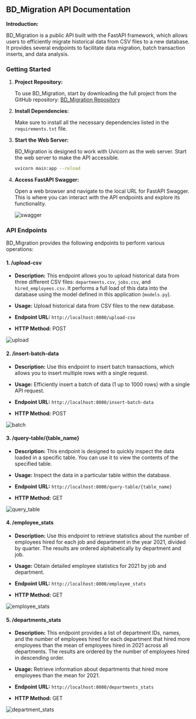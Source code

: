 ## BD_Migration API Documentation

**Introduction:**

BD_Migration is a public API built with the FastAPI framework, which allows users to efficiently migrate historical data from CSV files to a new database. It provides several endpoints to facilitate data migration, batch transaction inserts, and data analysis.

### Getting Started

1. **Project Repository:**

   To use BD_Migration, start by downloading the full project from the GitHub repository:
   [BD_Migration Repository](https://github.com/OsmanFBetin/DB_migration)

2. **Install Dependencies:**

   Make sure to install all the necessary dependencies listed in the `requirements.txt` file.

3. **Start the Web Server:**

   BD_Migration is designed to work with Uvicorn as the web server. Start the web server to make the API accessible.

   ```bash
   uvicorn main:app --reload
   ```

4. **Access FastAPI Swagger:**

   Open a web browser and navigate to the local URL for FastAPI Swagger. This is where you can interact with the API endpoints and explore its functionality.

   ![swagger](https://github.com/OsmanFBetin/DB_migration/assets/137963525/0feae147-5080-418f-b1b6-b424ba5789dd)

### API Endpoints

BD_Migration provides the following endpoints to perform various operations:

#### 1. /upload-csv

- **Description:**
  This endpoint allows you to upload historical data from three different CSV files: `departments.csv`, `jobs.csv`, and `hired_employees.csv`. It performs a full load of this data into the database using the model defined in this application (`models.py`).

- **Usage:**
  Upload historical data from CSV files to the new database.

- **Endpoint URL:**
  `http://localhost:8000/upload-csv`

- **HTTP Method:**
  POST

![upload](https://github.com/OsmanFBetin/DB_migration/assets/137963525/bbeea2e4-2427-44e4-8a46-9e2b943cad10)

#### 2. /insert-batch-data

- **Description:**
  Use this endpoint to insert batch transactions, which allows you to insert multiple rows with a single request.

- **Usage:**
  Efficiently insert a batch of data (1 up to 1000 rows) with a single API request.

- **Endpoint URL:**
  `http://localhost:8000/insert-batch-data`

- **HTTP Method:**
  POST

![batch](https://github.com/OsmanFBetin/DB_migration/assets/137963525/21878217-9097-4081-91d4-95c4584953cd)

#### 3. /query-table/{table_name}

- **Description:**
  This endpoint is designed to quickly inspect the data loaded in a specific table. You can use it to view the contents of the specified table.

- **Usage:**
  Inspect the data in a particular table within the database.

- **Endpoint URL:**
  `http://localhost:8000/query-table/{table_name}`

- **HTTP Method:**
  GET

![query_table](https://github.com/OsmanFBetin/DB_migration/assets/137963525/ec5b01b1-406f-404a-9ef1-c78df4037cf2)

#### 4. /employee_stats

- **Description:**
  Use this endpoint to retrieve statistics about the number of employees hired for each job and department in the year 2021, divided by quarter. The results are ordered alphabetically by department and job.

- **Usage:**
  Obtain detailed employee statistics for 2021 by job and department.

- **Endpoint URL:**
  `http://localhost:8000/employee_stats`

- **HTTP Method:**
  GET

![employee_stats](https://github.com/OsmanFBetin/DB_migration/assets/137963525/8c0f91ff-5992-46c5-842e-0b492ca6950f)

#### 5. /departments_stats

- **Description:**
  This endpoint provides a list of department IDs, names, and the number of employees hired for each department that hired more employees than the mean of employees hired in 2021 across all departments. The results are ordered by the number of employees hired in descending order.

- **Usage:**
  Retrieve information about departments that hired more employees than the mean for 2021.

- **Endpoint URL:**
  `http://localhost:8000/departments_stats`

- **HTTP Method:**
  GET

![department_stats](https://github.com/OsmanFBetin/DB_migration/assets/137963525/c5eeae7f-527a-4760-8bd1-efc0b372b1db)
